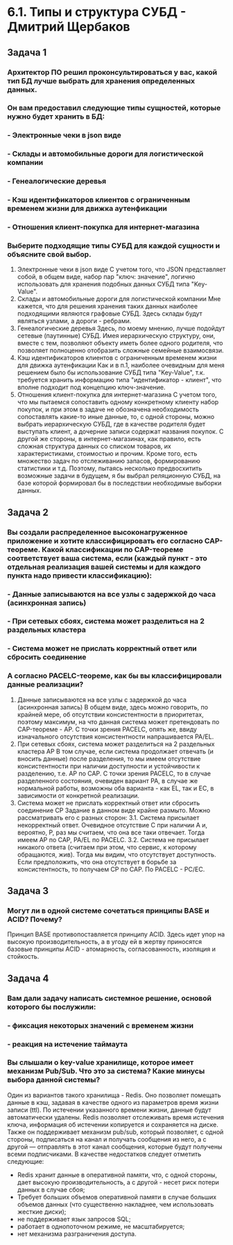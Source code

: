 # 6.1. Типы и структура СУБД - Дмитрий Щербаков

## Задача 1

### Архитектор ПО решил проконсультироваться у вас, какой тип БД лучше выбрать для хранения определенных данных.
### Он вам предоставил следующие типы сущностей, которые нужно будет хранить в БД:
### - Электронные чеки в json виде
### - Склады и автомобильные дороги для логистической компании
### - Генеалогические деревья
### - Кэш идентификаторов клиентов с ограниченным временем жизни для движка аутенфикации
### - Отношения клиент-покупка для интернет-магазина
### Выберите подходящие типы СУБД для каждой сущности и объясните свой выбор.

1. Электронные чеки в json виде
С учетом того, что JSON представляет собой, в общем виде, набор пар "ключ: значение", логично использовать для хранения подобных данных СУБД типа "Key-Value".
2. Склады и автомобильные дороги для логистической компании
Мне кажется, что для решения хранения таких данных наиболее подходящими являются графовые СУБД. Здесь склады будут являться узлами, а дороги - ребрами.
3. Генеалогические деревья
Здесь, по моему мнению, лучше подойдут сетевые (паутинные) СУБД. Имея иерархическую структуру, они, вместе с тем, позволяют объекту иметь более одного родителя, что позволяет полноценно отобразить сложные семейные взаимосвязи.
4. Кэш идентификаторов клиентов с ограниченным временем жизни для движка аутенфикации
Как и в п.1, наиболее очевидным для меня решением было бы использование СУБД типа "Key-Value", т.к. требуется хранить информацию типа "идентификатор - клиент", что вполне подходит под концепцию ключ-значение.
5. Отношения клиент-покупка для интернет-магазина
С учетом того, что мы пытаемся сопоставить одному конкретному клиенту набор покупок, и при этом в задаче не обозначена необходимость сопоставлять какие-то иные данные, то, с одной стороны, можно выбрать иерархическую СУБД, где в качестве родителя будет выступать клиент, а дочерние записи содержат названия покупок. С другой же стороны, в интернет-магазинах, как правило, есть сложная структура данных со списком товаров, их характеристиками, стоимостью и прочим. Кроме того, есть множество задач по отслеживанию запасов, формированию статистики и т.д. Поэтому, пытаясь несколько предвосхитить возможные задачи в будущем, я бы выбрал реляционную СУБД, на базе которой формировал бы в последствии необходимые выборки данных.

## Задача 2
### Вы создали распределенное высоконагруженное приложение и хотите классифицировать его согласно CAP-теореме. Какой классификации по CAP-теореме соответствует ваша система, если (каждый пункт - это отдельная реализация вашей системы и для каждого пункта надо привести классификацию):
### - Данные записываются на все узлы с задержкой до часа (асинхронная запись)
### - При сетевых сбоях, система может разделиться на 2 раздельных кластера
### - Система может не прислать корректный ответ или сбросить соединение
### А согласно PACELC-теореме, как бы вы классифицировали данные реализации?

1. Данные записываются на все узлы с задержкой до часа (асинхронная запись)
В общем виде, здесь можно говорить, по крайней мере, об отсутствии консистентности в приоритетах, поэтому максимум, на что данная система может претендовать по CAP-теореме - AP. С точки зрения PACELC, опять же, ввиду изначального отсутствия консистентности напрашивается PA/EL.
2. При сетевых сбоях, система может разделиться на 2 раздельных кластера AP
В том случае, если система продолжает отвечать (и вносить данные) после разделения, то мы имеем отсутствие консистентности при наличии доступности и устойчивости к разделению, т.е. AP по CAP. С точки зрения PACELC, то в случае разделенного состояния, очевиден вариант PA, в случае же нормальной работы, возможны оба варианта - как EL, так и EC, в зависимости от конкретной реализации.
3. Система может не прислать корректный ответ или сбросить соединение CP
Задание в данном виде крайне размыто. Можно рассматривать его с разных сторон:
3.1. Система присылает некорректный ответ. Очевидное отсутствие С при наличии А и, вероятно, Р, раз мы считаем, что она все таки отвечает. Тогда имеем AP по CAP, PA/EL по PACELC.
3.2. Система не присылает никакого ответа (считаем при этом, что сервис, к которому обращаются, жив). Тогда мы видим, что отсутствует доступность. Если предположить, что она отсутствует в борьбе за консистентность, то получаем CP по САР. По PACELC - PC/EC.


## Задача 3
### Могут ли в одной системе сочетаться принципы BASE и ACID? Почему?
Принцип BASE противопоставляется принципу ACID. Здесь идет упор на высокую производительность, а в угоду ей в жертву приносятся базовые принципы ACID - атомарность, согласованность, изоляция и стойкость.

## Задача 4
### Вам дали задачу написать системное решение, основой которого бы послужили:
### - фиксация некоторых значений с временем жизни
### - реакция на истечение таймаута
### Вы слышали о key-value хранилище, которое имеет механизм Pub/Sub. Что это за система? Какие минусы выбора данной системы?
Один из вариантов такого хранилища - Redis. Оно позволяет помещать данные в кэш, задавая в качестве одного из параметров время жизни записи (ttl). По истечении указанного времени жизни, данные будут автоматически удалены. Redis позволяет отслеживать время истечения ключа, информация об истечении копируется и сохраняется на диске. Также он поддерживает механизм pub/sub, который позволяет, с одной стороны, подписаться на канал и получать сообщения из него, а с другой — отправлять в этот канал сообщения, которые будут получены всеми подписчиками.
В качестве недостатков следует отметить следующие:
- Redis хранит данные в оперативной памяти, что, с одной стороны, дает высокую производительность, а с другой - несет риск потери данных в случае сбоя;
- Требует больших объемов оперативной памяти в случае больших объемов данных (что существенно накладнее, чем использовать жесткие диски);
- не поддерживает язык запросов SQL;
- работает в однопоточном режиме, не масштабируется;
- нет механизма разграничения доступа.
